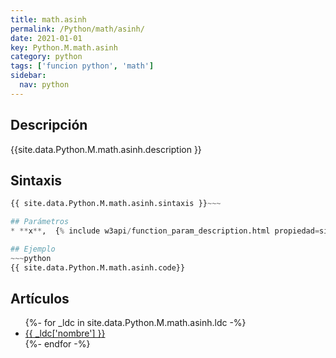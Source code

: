 ```yaml
---
title: math.asinh
permalink: /Python/math/asinh/
date: 2021-01-01
key: Python.M.math.asinh
category: python
tags: ['funcion python', 'math']
sidebar: 
  nav: python
---
```


## Descripción
{{site.data.Python.M.math.asinh.description }}

## Sintaxis
~~~python
{{ site.data.Python.M.math.asinh.sintaxis }}~~~

## Parámetros
* **x**,  {% include w3api/function_param_description.html propiedad=site.data.Python.M.math.asinh valor="x" %}

## Ejemplo
~~~python
{{ site.data.Python.M.math.asinh.code}}
~~~

## Artículos
<ul>
{%- for _ldc in site.data.Python.M.math.asinh.ldc -%}
   <li>
       <a href="{{_ldc['url'] }}">{{ _ldc['nombre'] }}</a>
   </li>
{%- endfor -%}
</ul>
